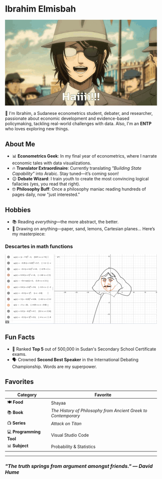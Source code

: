 # Ibrahim Elmisbah

![Hange saying Hi](aot-hange.gif)

👋 I'm Ibrahim, a Sudanese econometrics student, debater, and researcher, passionate about economic development and evidence-based policymaking, tackling real-world challenges with data. <!-- Necessary long line. -->
Also, I'm an **ENTP** who loves exploring new things.

## About Me

- 📊 **Econometrics Geek**: In my final year of econometrics, where I narrate economic tales with data visualizations.
- 🔥 **Translator Extraordinaire**: Currently translating *"Building State Capability"* into Arabic. Stay tuned—it’s coming soon!
- 😉 **Debate Wizard**: I train youth to create the most convincing logical fallacies (yes, you read that right).
- 🤓 **Philosophy Buff**: Once a philosophy maniac reading hundreds of pages daily, now "just interested."
<!-- Necessary long lines -->

## Hobbies

- 📚 Reading *everything*—the more abstract, the better.  
- 🎨 Drawing on anything—paper, sand, lemons, Cartesian planes...
  Here’s my masterpiece:

 ### **Descartes in math functions**

  ![Deascates](P1.png)

## Fun Facts

- 🏅 Ranked **Top 5** out of 500,000 in Sudan's Secondary School Certificate exams.
- 🗣️ Crowned **Second Best Speaker** in the International Debating Championship. Words are my superpower.<!-- Necessary long line.-->

## Favorites

| **Category**            | **Favorite**                                       |
|--------------------------|---------------------------------------------------|
| 🍽️ **Food**             | Shayaa                                            |
| 📚 **Book**             | *The History of Philosophy from Ancient Greek to Contemporary* | <!-- Necessary long line. -->
| 📺 **Series**           | *Attack on Titan*                                 |
| 💻 **Programming Tool** | Visual Studio Code                                |
| 📊 **Subject**          | Probability & Statistics                          |

---

### *"The truth springs from argument amongst friends."* — *David Hume*
